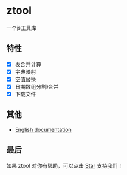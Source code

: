 # ztool

一个js工具库

## 特性

- [x] 表合并计算
- [x] 字典映射
- [x] 空值替换
- [x] 日期数组分割/合并
- [x] 下载文件

## 其他

- [English documentation](./README.md)

## 最后

如果 ztool 对你有帮助，可以点击 [Star](https://github.com/Z-LabNext/ztool.git) 支持我们！
